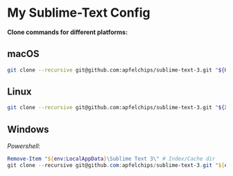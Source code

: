 # My Sublime-Text Config

**Clone commands for different platforms:**

## macOS
```sh
git clone --recursive git@github.com:apfelchips/sublime-text-3.git "${HOME}/Library/Application Support/Sublime Text 3"
```

## Linux
```sh
git clone --recursive git@github.com:apfelchips/sublime-text-3.git "${XDG_CONFIG_HOME:-$HOME/.config}/sublime-text-3"
```

## Windows
*Powershell*:
```ps1
Remove-Item "${env:LocalAppData}\Sublime Text 3\" # Index/Cache dir
git clone --recursive git@github.com:apfelchips/sublime-text-3.git "${env:AppData}\Sublime Text 3"
```

